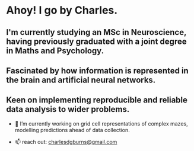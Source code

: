 # Ahoy! I go by Charles.

## I'm currently studying an MSc in Neuroscience, having previously graduated with a joint degree in Maths and Psychology.

## Fascinated by how information is represented in the brain and artificial neural networks.

## Keen on implementing reproducible and reliable data analysis to wider problems.

- 🔭 I’m currently working on grid cell representations of complex mazes, modelling predictions ahead of data collection.

- 📫 reach out: charlesdgburns@gmail.com
